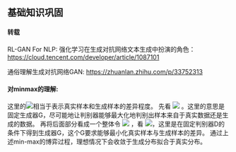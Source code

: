 ## 基础知识巩固

#### 转载
RL-GAN For NLP: 强化学习在生成对抗网络文本生成中扮演的角色：
https://cloud.tencent.com/developer/article/1087101

通俗理解生成对抗网络GAN: 
https://zhuanlan.zhihu.com/p/33752313

#### 对minmax的理解:

这里的<img src="http://www.forkosh.com/mathtex.cgi? V(G, D)">相当于表示真实样本和生成样本的差异程度。
先看 <img src="http://www.forkosh.com/mathtex.cgi? \max _{D} V(D, G)"> 。这里的意思是固定生成器G，尽可能地让判别器能够最大化地判别出样本来自于真实数据还是生成的数据。
再将后面部分看成一个整体令 <img src="http://www.forkosh.com/mathtex.cgi? L=\max _{D} V(D, G)"> ，看 <img src="http://www.forkosh.com/mathtex.cgi? \min _{G} L">，这里是在固定判别器D的条件下得到生成器G，这个G要求能够最小化真实样本与生成样本的差异。
通过上述min-max的博弈过程，理想情况下会收敛于生成分布拟合于真实分布。


























